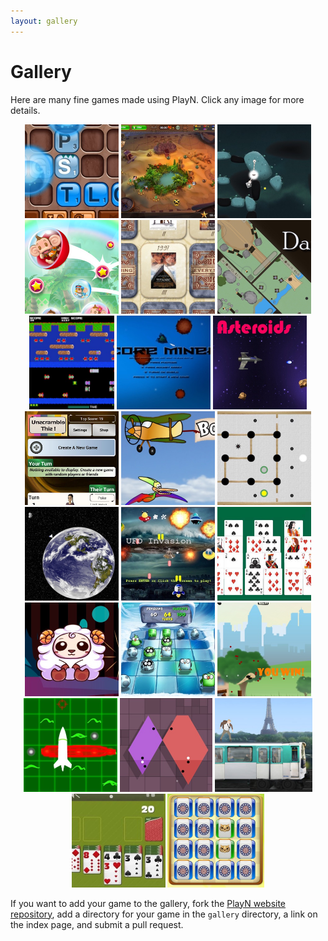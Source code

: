 ```yaml
---
layout: gallery
---
```


<style>
ul.thumbs {
  list-style-type: none;
  margin: 0;
  padding: 0;
  text-align: center;
}

ul.thumbs li {
  display: inline-block;
  height: 150px;
  margin: 0;
  position: relative;
}

ul.thumbs li:hover span.thumb-text {
  opacity: 1;
}

ul.thumbs img {
  height: 150px;
}

span.thumb-text {
  background: rgba(0,0,0,0.5);
  color: white;
  opacity: 0;
  font-size: x-large;
  cursor: pointer;
  display: table;
  left: 0;
  top: 0;
  position: absolute;
  width: 100%;
  height: 150px;
  -webkit-transition: opacity 300ms;
  -moz-transition: opacity 300ms;
  -o-transition: opacity 300ms;
  transition: opacity 300ms;
}

span.thumb-text span {
  display: table-cell;
  text-align: center;
  vertical-align: middle;
}
</style>

# Gallery

Here are many fine games made using PlayN. Click any image for more details.

<ul class="thumbs">
  <li><a href="spellwood">
    <img src="spellwood/thumb.jpg">
    <span class="thumb-text"><span>Spellwood</span></span>
  </a></li>

  <li><a href="pyramid-solitaire">
    <img src="pyramid-solitaire/thumb.jpg">
    <span class="thumb-text"><span>Pyramid Solitaire</span></span>
  </a></li>

  <li><a href="tupsu">
    <img src="tupsu/thumb.jpg">
    <span class="thumb-text"><span>Tupsu</span></span>
  </a></li>

  <li><a href="smbbounce">
    <img src="smbbounce/thumb.jpg">
    <span class="thumb-text"><span>Super Monkey Ball Bounce</span></span>
  </a></li>

  <li><a href="everything">
    <img src="everything/thumb.jpg">
    <span class="thumb-text"><span>The Everything Game</span></span>
  </a></li>

  <li><a href="darkattack">
    <img src="darkattack/thumb.jpg">
    <span class="thumb-text"><span>DarkAttack</span></span>
  </a></li>

  <li><a href="frogger">
    <img src="frogger/thumb.jpg">
    <span class="thumb-text"><span>Frogger</span></span>
  </a></li>

  <li><a href="coreminer">
    <img src="coreminer/thumb.jpg">
    <span class="thumb-text"><span>Core Miner</span></span>
  </a></li>

  <li><a href="thelidia-asteroids">
    <img src="thelidia-asteroids/thumb.jpg">
    <span class="thumb-text"><span>Thelidia Asteroid Attack</span></span>
  </a></li>

  <li><a href="unscramble">
    <img src="unscramble/thumb.jpg">
    <span class="thumb-text"><span>Unscramble This</span></span>
  </a></li>

  <li><a href="bobbyjumps">
    <img src="bobbyjumps/thumb.jpg">
    <span class="thumb-text"><span>Bobby Jumps</span></span>
  </a></li>

  <li><a href="huizbrett">
    <img src="huizbrett/thumb.jpg">
    <span class="thumb-text"><span>Huizbrett</span></span>
  </a></li>

  <li><a href="gravityrun">
    <img src="gravityrun/thumb.jpg">
    <span class="thumb-text"><span>Gravity Run</span></span>
  </a></li>

  <li><a href="ufoinvasion">
    <img src="ufoinvasion/thumb.jpg">
    <span class="thumb-text"><span>UFO Invasion</span></span>
  </a></li>

  <li><a href="magiccards">
    <img src="magiccards/thumb.jpg">
    <span class="thumb-text"><span>Magic Cards</span></span>
  </a></li>

  <li><a href="sheepshooter">
    <img src="sheepshooter/thumb.jpg">
    <span class="thumb-text"><span>Sheep Shooter</span></span>
  </a></li>

  <li><a href="pengvparr">
    <img src="pengvparr/thumb.jpg">
    <span class="thumb-text"><span>Penguins vs. Parrots</span></span>
  </a></li>

  <li><a href="dirtyworms">
    <img src="dirtyworms/thumb.jpg">
    <span class="thumb-text"><span>Dirty Worms</span></span>
  </a></li>

  <li><a href="battleshipfriends">
    <img src="battleshipfriends/thumb.jpg">
    <span class="thumb-text"><span>Battleship Friends</span></span>
  </a></li>

  <li><a href="divisioncell">
    <img src="divisioncell/thumb.jpg">
    <span class="thumb-text"><span>Division Cell</span></span>
  </a></li>

  <li><a href="parismetro">
    <img src="parismetro/thumb.jpg">
    <span class="thumb-text"><span>Paris Métro Simulator</span></span>
  </a></li>

  <li><a href="app2solitaire">
    <img src="app2solitaire/thumb.jpg">
    <span class="thumb-text"><span>app²solitaire</span></span>
  </a></li>

  <li><a href="brainteaser">
    <img src="brainteaser/thumb.jpg">
    <span class="thumb-text"><span>Brain Teaser</span></span>
  </a></li>
</ul>

If you want to add your game to the gallery, fork the [PlayN website repository], add a directory
for your game in the `gallery` directory, a link on the index page, and submit a pull request.

[PlayN website repository]: https://github.com/playn/playn.github.io
